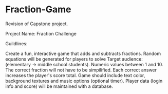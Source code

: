 # Fraction-Game

Revision of Capstone project.

Project Name: Fraction Challenge

Guildlines:

Create a fun, interactive game that adds and subtracts fractions.
Random equations will be generated for players to solve
Target audience: (elementary -> middle school students).
Numeric values between 1 and 10.
The correct fraction will not have to be simpilified.
Each correct answer increases the player's score total.
Game should include text color, background textures and music options (optional timer).
Player data (login info and score) will be maintained with a database.
